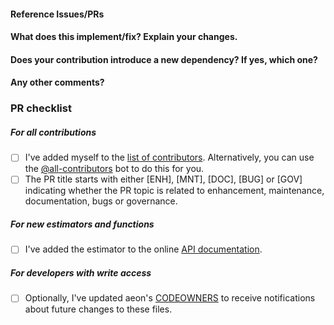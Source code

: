 <!--
Thanks for contributing a pull request! Please ensure you have taken a look at our
contribution guide: https://github.com/aeon-toolkit/aeon/blob/main/CONTRIBUTING.md

Feel free to delete sections of this template if they do not apply to your PR,
avoid submitting a blank template or empty sections.
-->

#### Reference Issues/PRs

<!--
Example: Fixes #1234. See also #3456.
Please use keywords (e.g., Fixes) to create link to the issues or pull requests
you resolved, so that they will automatically be closed when your pull request
is merged. See https://github.com/blog/1506-closing-issues-via-pull-requests
-->

#### What does this implement/fix? Explain your changes.

<!--
A clear and concise description of what you have implemented.
-->

#### Does your contribution introduce a new dependency? If yes, which one?

<!--
If your contribution does add a dependency, we may suggest adding it as an
optional/soft dependency to keep external dependencies of the core aeon package
to a minimum.
-->

#### Any other comments?

<!--
Please be aware that we are a loose team of volunteers so patience is
necessary; assistance handling other issues is very welcome. We value all
user contributions, no matter how minor they are. If we are slow to
review, either the pull request needs some benchmarking, tinkering,
convincing, etc. or more likely the reviewers are simply busy. In either
case, we ask for your understanding during the review process.
-->

### PR checklist

<!--
Please go through the checklist below. Please feel free to remove points if they are not applicable.
-->

##### For all contributions
- [ ] I've added myself to the [list of contributors](https://github.com/aeon-toolkit/aeon/blob/main/.all-contributorsrc).
Alternatively, you can use the [@all-contributors](https://allcontributors.org/docs/en/bot/usage)
bot to do this for you.
- [ ] The PR title starts with either [ENH], [MNT], [DOC], [BUG] or [GOV] indicating
whether the PR topic is related to enhancement, maintenance, documentation, bugs or
governance.

##### For new estimators and functions
- [ ] I've added the estimator to the online [API documentation](https://www.aeon-toolkit.org/en/latest/api_reference.html).

##### For developers with write access
- [ ] Optionally, I've updated aeon's [CODEOWNERS](https://github.com/aeon-toolkit/aeon/blob/main/CODEOWNERS)
to receive notifications about future changes to these files.


<!--
Thanks for contributing!
-->
